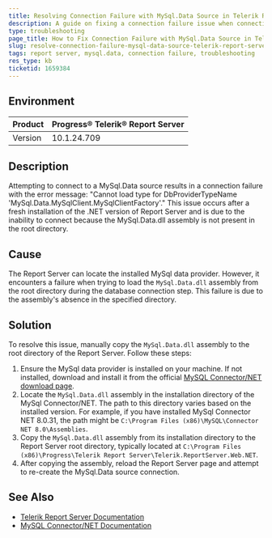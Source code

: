 ```yaml
---
title: Resolving Connection Failure with MySql.Data Source in Telerik Report Server
description: A guide on fixing a connection failure issue when connecting to a MySql.Data source in Telerik Report Server due to a missing assembly.
type: troubleshooting
page_title: How to Fix Connection Failure with MySql.Data Source in Telerik Report Server
slug: resolve-connection-failure-mysql-data-source-telerik-report-server-net
tags: report server, mysql.data, connection failure, troubleshooting
res_type: kb
ticketid: 1659384
---
```


## Environment

| Product | Progress® Telerik® Report Server |
| --- | --- |
| Version | 10.1.24.709 |

## Description

Attempting to connect to a MySql.Data source results in a connection failure with the error message: "Cannot load type for DbProviderTypeName 'MySql.Data.MySqlClient.MySqlClientFactory'." This issue occurs after a fresh installation of the .NET version of Report Server and is due to the inability to connect because the MySql.Data.dll assembly is not present in the root directory.

## Cause

The Report Server can locate the installed MySql data provider. However, it encounters a failure when trying to load the `MySql.Data.dll` assembly from the root directory during the database connection step. This failure is due to the assembly's absence in the specified directory.

## Solution

To resolve this issue, manually copy the `MySql.Data.dll` assembly to the root directory of the Report Server. Follow these steps:

1. Ensure the MySql data provider is installed on your machine. If not installed, download and install it from the official [MySQL Connector/NET download page](https://dev.mysql.com/downloads/connector/net/).
2. Locate the `MySql.Data.dll` assembly in the installation directory of the MySql Connector/NET. The path to this directory varies based on the installed version. For example, if you have installed MySql Connector NET 8.0.31, the path might be `C:\Program Files (x86)\MySQL\Connector NET 8.0\Assemblies`.
3. Copy the `MySql.Data.dll` assembly from its installation directory to the Report Server root directory, typically located at `C:\Program Files (x86)\Progress\Telerik Report Server\Telerik.ReportServer.Web.NET`.
4. After copying the assembly, reload the Report Server page and attempt to re-create the MySql.Data source connection.

## See Also

- [Telerik Report Server Documentation](https://docs.telerik.com/report-server/)
- [MySQL Connector/NET Documentation](https://dev.mysql.com/doc/connector-net/en/)

